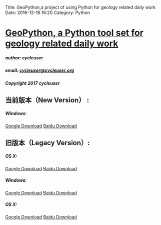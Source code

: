 Title: GeoPython,a project of using Python for geology related daily work
Date: 2016-12-18 16:20
Category: Python


# [GeoPython, a Python tool set for geology related daily work](https://github.com/chinageology/GeoPython)



##### author: cycleuser
##### email: cycleuser@cycleuser.org
##### Copyright 2017 cycleuser



## 当前版本（New Version） :

##### Windows:
[Google Download](https://drive.google.com/open?id=0B299gyAIgmpqei0wdGJEOS1ORHM)
[Baidu Download](https://pan.baidu.com/s/1qXEQhyO)







## 旧版本（Legacy Version）:


##### OS X:
[Google Download](https://drive.google.com/open?id=0B299gyAIgmpqR05xVHJic0JaZ1E)
[Baidu Download](https://pan.baidu.com/s/1dFw5FSP)

##### Windows:
[Google Download](https://drive.google.com/open?id=0B299gyAIgmpqMW5ISTZGV1lBVW8)
[Baidu Download](https://pan.baidu.com/s/1pLwgExX)

##### OS X:
[Google Download](https://drive.google.com/open?id=0B299gyAIgmpqam13cmU2cnl0LWs)
[Baidu Download](https://pan.baidu.com/s/1qY2QmDm)

